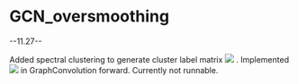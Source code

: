 # GCN_oversmoothing

--11.27--

Added spectral clustering to generate cluster label matrix <img src="https://render.githubusercontent.com/render/math?math=P"> . Implemented <img src="https://render.githubusercontent.com/render/math?math=AP^TWP"> in GraphConvolution forward. Currently not runnable.
